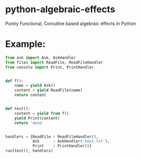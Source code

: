 # python-algebraic-effects
Purely Functional, Coroutine based algebraic effects in Python

# Example:
```python
from ask import Ask, AskHandler
from files import ReadFile, ReadFileHandler
from console import Print, PrintHandler


def f():
    name = yield Ask()
    content = yield ReadFile(name)
    return content


def test():
    content = yield from f()
    yield Print(content)
    return 'done'


handlers = {ReadFile : ReadFileHandler(),
            Ask      : AskHandler('test.txt'),
            Print    : PrintHandler()}
run(test(), handlers)
```
